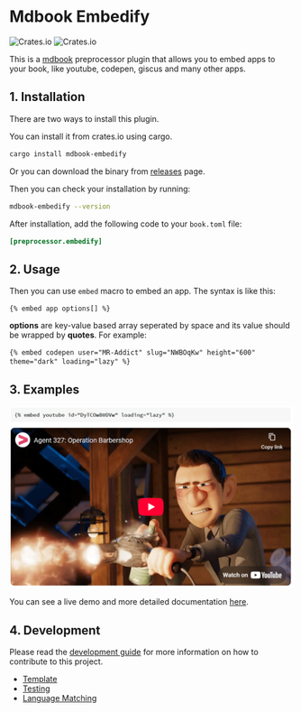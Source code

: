 # Mdbook Embedify

![Crates.io](https://img.shields.io/crates/v/mdbook-embedify) ![Crates.io](https://img.shields.io/crates/l/mdbook-embedify)

This is a [mdbook](https://rust-lang.github.io/mdBook) preprocessor plugin that allows you to embed apps to your book, like youtube, codepen, giscus and many other apps.

## 1. Installation

There are two ways to install this plugin.

You can install it from crates.io using cargo.

```sh
cargo install mdbook-embedify
```

Or you can download the binary from [releases](https://github.com/mr-addict/mdbook-embedify/releases) page.

Then you can check your installation by running:

```sh
mdbook-embedify --version
```

After installation, add the following code to your `book.toml` file:

```toml
[preprocessor.embedify]
```

## 2. Usage

Then you can use `embed` macro to embed an app. The syntax is like this:

```text
{% embed app options[] %}
```

**options** are key-value based array seperated by space and its value should be wrapped by **quotes**. For example:

```text
{% embed codepen user="MR-Addict" slug="NWBOqKw" height="600" theme="dark" loading="lazy" %}
```

## 3. Examples

![preview](preview.png)

You can see a live demo and more detailed documentation [here](https://mr-addict.github.io/mdbook-embedify).

## 4. Development

Please read the [development guide](https://mr-addict.github.io/mdbook-embedify/development/testing.html) for more information on how to contribute to this project.

- [Template](https://mr-addict.github.io/mdbook-embedify/development/template.html)
- [Testing](https://mr-addict.github.io/mdbook-embedify/development/testing.html)
- [Language Matching](https://mr-addict.github.io/mdbook-embedify/development/language-matching.html)
